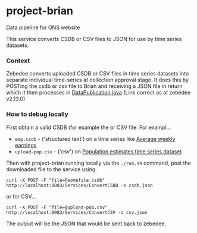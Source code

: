 # project-brian
Data pipeline for ONS website

This service converts CSDB or CSV files to JSON for use by time series datasets. 

### Context
Zebedee converts uploaded CSDB or CSV files in time series datasets into separate individual time-series at collection
approval stage. It does this by POSTing the csdb or csv file to Brian and receiving a JSON file in return which it then
processes in 
[DataPublication.java](https://github.com/ONSdigital/zebedee/blob/v2.13.0/zebedee-cms/src/main/java/com/github/onsdigital/zebedee/data/processing/DataPublication.java#L85)
(Link correct as at zebedee v2.13.0)

### How to debug locally

First obtain a valid CSDB  (for example the 
or CSV file. For exampl…

- `emp.csdb` - ('structured text') on a time series like
  [Average weekly earnings](https://www.ons.gov.uk/employmentandlabourmarket/peopleinwork/earningsandworkinghours/datasets/averageweeklyearnings)
- `upload-pop.csv` - ('csv') on 
  [Population estimates time series dataset](https://www.ons.gov.uk/peoplepopulationandcommunity/populationandmigration/populationestimates/datasets/populationestimatestimeseriesdataset)

Then with project-brian running locally via the `./run.sh` command, post the downloaded file to the service using.

```
curl -X POST -F "file=@somefile.csdb" http://localhost:8083/Services/ConvertCSDB -o csdb.json
```

or for CSV…

```
curl -X POST -F "file=@upload-pop.csv" http://localhost:8083/Services/ConvertCSV -o csv.json
```

The output will be the JSON that would be sent back to zebedee.
